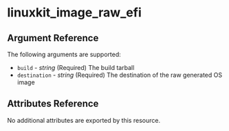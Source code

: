 <!--- autogenerated do not edit --->
# linuxkit_image_raw_efi

## Argument Reference

The following arguments are supported:

* `build` - _string_ (Required)  The build tarball
* `destination` - _string_ (Required)  The destination of the raw generated OS image


## Attributes Reference

No additional attributes are exported by this resource.





